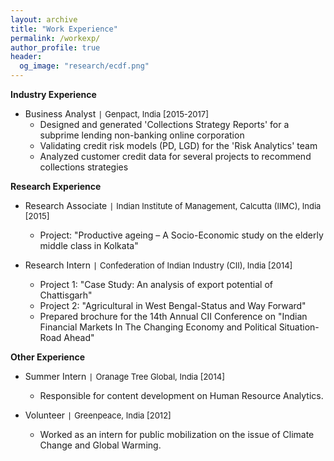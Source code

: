 ```yaml
---
layout: archive
title: "Work Experience"
permalink: /workexp/
author_profile: true
header:
  og_image: "research/ecdf.png"
---
```

**Industry Experience**

- Business Analyst `|` <span style="font-size:13px;"> Genpact, India [2015-2017]</span>
  - Designed and generated 'Collections Strategy Reports' for a subprime lending non-banking online corporation
  - Validating credit risk models (PD, LGD) for the 'Risk Analytics' team
  - Analyzed customer credit data for several projects to recommend collections strategies
  
**Research Experience**

- Research Associate `|` <span style="font-size:13px;"> Indian Institute of Management, Calcutta (IIMC), India [2015]</span>
  - Project: "Productive ageing – A Socio-Economic study on the elderly middle class in Kolkata"  
  
- Research Intern `|` <span style="font-size:13px;"> Confederation of Indian Industry (CII), India [2014]</span>
  - Project 1: "Case Study: An analysis of export potential of Chattisgarh"
  - Project 2: "Agricultural in West Bengal-Status and Way Forward"
  - Prepared brochure for the 14th Annual CII Conference on "Indian Financial Markets In The Changing Economy and Political Situation-Road Ahead"
   
**Other Experience**

- Summer Intern `|` <span style="font-size:13px;"> Oranage Tree Global, India [2014]</span>
  - Responsible for content development on Human Resource Analytics.

- Volunteer `|` <span style="font-size:13px;"> Greenpeace, India [2012]</span>
  - Worked as an intern for public mobilization on the issue of Climate Change and Global Warming.

